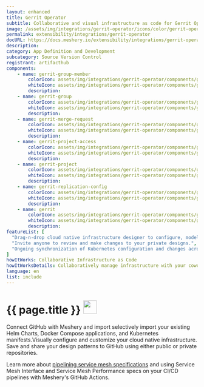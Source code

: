```yaml
---
layout: enhanced
title: Gerrit Operator
subtitle: Collaborative and visual infrastructure as code for Gerrit Operator
image: /assets/img/integrations/gerrit-operator/icons/color/gerrit-operator-color.svg
permalink: extensibility/integrations/gerrit-operator
docURL: https://docs.meshery.io/extensibility/integrations/gerrit-operator
description: 
category: App Definition and Development
subcategory: Source Version Control
registrant: artifacthub
components: 
	- name: gerrit-group-member
		colorIcon: assets/img/integrations/gerrit-operator/components/gerrit-group-member/icons/color/gerrit-group-member-color.svg
		whiteIcon: assets/img/integrations/gerrit-operator/components/gerrit-group-member/icons/white/gerrit-group-member-white.svg
		description: 
	- name: gerrit-group
		colorIcon: assets/img/integrations/gerrit-operator/components/gerrit-group/icons/color/gerrit-group-color.svg
		whiteIcon: assets/img/integrations/gerrit-operator/components/gerrit-group/icons/white/gerrit-group-white.svg
		description: 
	- name: gerrit-merge-request
		colorIcon: assets/img/integrations/gerrit-operator/components/gerrit-merge-request/icons/color/gerrit-merge-request-color.svg
		whiteIcon: assets/img/integrations/gerrit-operator/components/gerrit-merge-request/icons/white/gerrit-merge-request-white.svg
		description: 
	- name: gerrit-project-access
		colorIcon: assets/img/integrations/gerrit-operator/components/gerrit-project-access/icons/color/gerrit-project-access-color.svg
		whiteIcon: assets/img/integrations/gerrit-operator/components/gerrit-project-access/icons/white/gerrit-project-access-white.svg
		description: 
	- name: gerrit-project
		colorIcon: assets/img/integrations/gerrit-operator/components/gerrit-project/icons/color/gerrit-project-color.svg
		whiteIcon: assets/img/integrations/gerrit-operator/components/gerrit-project/icons/white/gerrit-project-white.svg
		description: 
	- name: gerrit-replication-config
		colorIcon: assets/img/integrations/gerrit-operator/components/gerrit-replication-config/icons/color/gerrit-replication-config-color.svg
		whiteIcon: assets/img/integrations/gerrit-operator/components/gerrit-replication-config/icons/white/gerrit-replication-config-white.svg
		description: 
	- name: gerrit
		colorIcon: assets/img/integrations/gerrit-operator/components/gerrit/icons/color/gerrit-color.svg
		whiteIcon: assets/img/integrations/gerrit-operator/components/gerrit/icons/white/gerrit-white.svg
		description: 
featureList: [
  "Drag-n-drop cloud native infrastructure designer to configure, model, and deploy your workloads.",
  "Invite anyone to review and make changes to your private designs.",
  "Ongoing synchronization of Kubernetes configuration and changes across any number of clusters."
]
howItWorks: Collaborative Infrastructure as Code
howItWorksDetails: Collaboratively manage infrastructure with your coworkers synchronously sharing the same designs.
language: en
list: include
---
```

<h1>{{ page.title }} <img src="{{ page.image }}" style="width: 35px; height: 35px;" /></h1>

<p>

</p>
<p>
    Connect GitHub with Meshery and import selectively import your existing Helm Charts, Docker Compose applications, and Kubernetes manifests.Visually configure and customize your cloud native infrastructure.
    Save and share your design patterns to GitHub using either public or private repositories.
</p>
<p>
    Learn more about <a href="/blog/service-mesh-specifications/pipelining-service-mesh-specifications">pipelining service mesh specifications</a> and using Service Mesh Interface and Service Mesh Performance specs on your CI/CD pipelines with Meshery's GitHub Actions.
</p>
